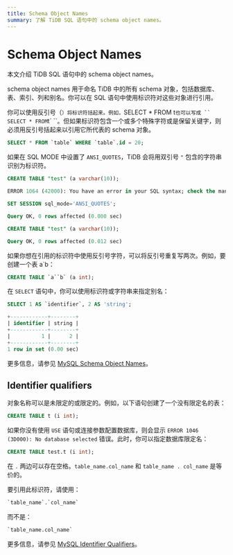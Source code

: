 ```yaml
---
title: Schema Object Names
summary: 了解 TiDB SQL 语句中的 schema object names。
---
```


# Schema Object Names

<!-- markdownlint-disable MD038 -->

本文介绍 TiDB SQL 语句中的 schema object names。

schema object names 用于命名 TiDB 中的所有 schema 对象，包括数据库、表、索引、列和别名。你可以在 SQL 语句中使用标识符对这些对象进行引用。

你可以使用反引号（`）将标识符括起来。例如，`SELECT * FROM t` 也可以写成 `` SELECT * FROM `t` ``。但如果标识符包含一个或多个特殊字符或是保留关键字，则必须用反引号括起来以引用它所代表的 schema 对象。

```sql
SELECT * FROM `table` WHERE `table`.id = 20;
```

如果在 SQL MODE 中设置了 `ANSI_QUOTES`，TiDB 会将用双引号 `"` 包含的字符串识别为标识符。

```sql
CREATE TABLE "test" (a varchar(10));
```

```sql
ERROR 1064 (42000): You have an error in your SQL syntax; check the manual that corresponds to your TiDB version for the right syntax to use line 1 column 19 near ""test" (a varchar(10))" 
```

```sql
SET SESSION sql_mode='ANSI_QUOTES';
```

```sql
Query OK, 0 rows affected (0.000 sec)
```

```sql
CREATE TABLE "test" (a varchar(10));
```

```sql
Query OK, 0 rows affected (0.012 sec)
```

如果你想在引用的标识符中使用反引号字符，可以将反引号重复写两次。例如，要创建一个表 a`b：

```sql
CREATE TABLE `a``b` (a int);
```

在 `SELECT` 语句中，你可以使用标识符或字符串来指定别名：

```sql
SELECT 1 AS `identifier`, 2 AS 'string';
```

```sql
+------------+--------+
| identifier | string |
+------------+--------+
|          1 |      2 |
+------------+--------+
1 row in set (0.00 sec)
```

更多信息，请参见 [MySQL Schema Object Names](https://dev.mysql.com/doc/refman/8.0/en/identifiers.html)。

## Identifier qualifiers

对象名称可以是未限定的或限定的。例如，以下语句创建了一个没有限定名的表：

```sql
CREATE TABLE t (i int);
```

如果你没有使用 `USE` 语句或连接参数配置数据库，则会显示 `ERROR 1046 (3D000): No database selected` 错误。此时，你可以指定数据库限定名：

```sql
CREATE TABLE test.t (i int);
```

在 `.` 两边可以存在空格。`table_name.col_name` 和 `table_name . col_name` 是等价的。

要引用此标识符，请使用：

```sql
`table_name`.`col_name`
```

而不是：

```sql
`table_name.col_name`
```

更多信息，请参见 [MySQL Identifier Qualifiers](https://dev.mysql.com/doc/refman/8.0/en/identifier-qualifiers.html)。